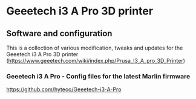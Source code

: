 # Geeetech i3 A Pro 3D printer
## Software and configuration
This is a collection of various modification, tweaks and updates for the Geeetech i3 A Pro 3D printer (https://www.geeetech.com/wiki/index.php/Prusa_I3_A_pro_3D_Printer)

### Geeetech i3 A Pro - Config files for the latest Marlin firmware
https://github.com/hyteoo/Geeetech-i3-A-Pro
